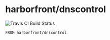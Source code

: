 # harborfront/dnscontrol

![Travis CI Build Status](https://travis-ci.org/harborfront/docker-dnscontrol.svg)

`FROM harborfront/dnscontrol`
